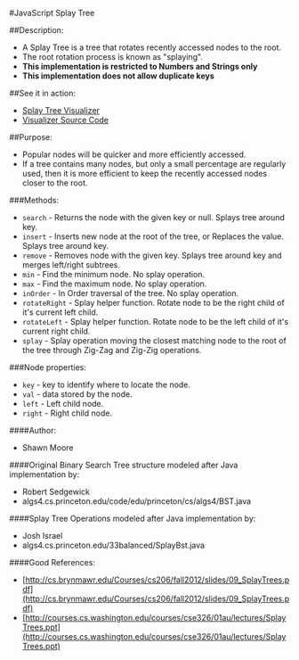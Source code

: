 #JavaScript Splay Tree

##Description:
  - A Splay Tree is a tree that rotates recently accessed nodes to the root.  
  - The root rotation process is known as "splaying".
  - **This implementation is restricted to Numbers and Strings only**
  - **This implementation does not allow duplicate keys**

##See it in action:
  - [Splay Tree Visualizer](http://slmoore.github.io/SplayTreeVisualizer/)
  - [Visualizer Source Code](https://github.com/slmoore/SplayTreeVisualizer)

##Purpose:
  - Popular nodes will be quicker and more efficiently accessed.  
  - If a tree contains many nodes, but only a small percentage are regularly used, 
  then it is more efficient to keep the recently accessed nodes closer to the root.

###Methods:
  - `search` - Returns the node with the given key or null.  Splays tree around key.
  - `insert` - Inserts new node at the root of the tree, or Replaces the value.  Splays tree around key.
  - `remove` - Removes node with the given key.  Splays tree around key and merges left/right subtrees.
  - `min` - Find the minimum node. No splay operation.
  - `max` - Find the maximum node. No splay operation.
  - `inOrder` - In Order traversal of the tree.  No splay operation.
  - `rotateRight` - Splay helper function. Rotate node to be the right child of it's current left child.
  - `rotateLeft` - Splay helper function. Rotate node to be the left child of it's current right child.
  - `splay` -  Splay operation moving the closest matching node to the root of the tree through Zig-Zag and Zig-Zig operations.

###Node properties:
  - `key` - key to identify where to locate the node.
  - `val` - data stored by the node.
  - `left` - Left child node.
  - `right` - Right child node.

####Author:
  - Shawn Moore

####Original Binary Search Tree structure modeled after Java implementation by:
  - Robert Sedgewick
  - algs4.cs.princeton.edu/code/edu/princeton/cs/algs4/BST.java

####Splay Tree Operations modeled after Java implementation by:
  - Josh Israel
  - algs4.cs.princeton.edu/33balanced/SplayBst.java

####Good References:
  - [http://cs.brynmawr.edu/Courses/cs206/fall2012/slides/09_SplayTrees.pdf](http://cs.brynmawr.edu/Courses/cs206/fall2012/slides/09_SplayTrees.pdf)
  - [http://courses.cs.washington.edu/courses/cse326/01au/lectures/SplayTrees.ppt](http://courses.cs.washington.edu/courses/cse326/01au/lectures/SplayTrees.ppt)